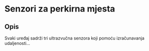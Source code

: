 # Senzori za perkirna mjesta

## Opis

Svaki uređaj sadrži tri ultrazvučna senzora koji pomoću izračunavanja udaljenosti...
